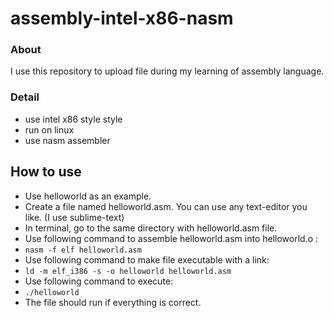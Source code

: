 # assembly-intel-x86-nasm

### About

I use this repository to upload file during my learning of assembly language.

### Detail
* use intel x86 style style
* run on linux
* use nasm assembler

## How to use
* Use helloworld as an example.
* Create a file named helloworld.asm. You can use any text-editor you like. (I use sublime-text)
* In terminal, go to the same directory with helloworld.asm file.
* Use following command to assemble helloworld.asm into helloworld.o : 
* `nasm -f elf helloworld.asm`
* Use following command to make file executable with a link:
* `ld -m elf_i386 -s -o helloworld helloworld.asm`
* Use following command to execute:
* `./helloworld`
* The file should run if everything is correct.
